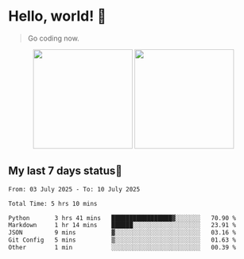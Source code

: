 # Hello, world! 🥰
> Go coding now.

<div align="center">
<div><img src="https://github-readme-stats.vercel.app/api?username=Xrondev&count_private=true" height="200px"/> <img src="https://github-readme-stats.vercel.app/api/top-langs/?username=Xrondev" height="200px"/></div>
</div>
<div align="center"></div>  

## My last 7 days status🧐

<!--START_SECTION:waka-->

```txt
From: 03 July 2025 - To: 10 July 2025

Total Time: 5 hrs 10 mins

Python       3 hrs 41 mins   █████████████████▓░░░░░░░   70.90 %
Markdown     1 hr 14 mins    ██████░░░░░░░░░░░░░░░░░░░   23.91 %
JSON         9 mins          ▓░░░░░░░░░░░░░░░░░░░░░░░░   03.16 %
Git Config   5 mins          ▒░░░░░░░░░░░░░░░░░░░░░░░░   01.63 %
Other        1 min           ░░░░░░░░░░░░░░░░░░░░░░░░░   00.39 %
```

<!--END_SECTION:waka-->
